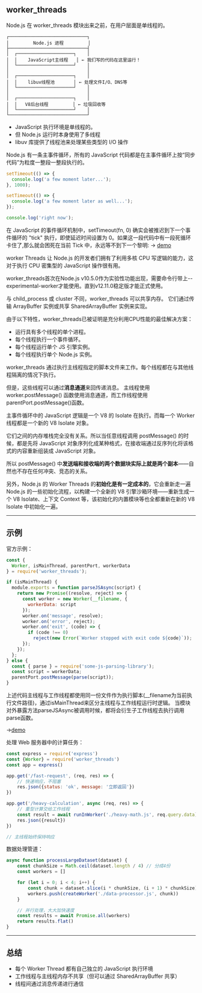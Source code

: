 ## worker_threads
Node.js 在 worker_threads 模块出来之前，在用户层面是单线程的。
```
┌─────────────────────────────┐
│         Node.js 进程         │
├─────────────────────────────┤
│  ┌─────────────────────┐    │
│  │    JavaScript主线程   │ ← 我们写的代码在这里运行！
│  └─────────────────────┘    │
│                             │
│  ┌─────────────────────┐    │
│  │    libuv线程池       │ ← 处理文件I/O、DNS等
│  └─────────────────────┘    │
│                             │
│  ┌─────────────────────┐    │
│  │   V8后台线程         │ ← 垃圾回收等
│  └─────────────────────┘    │
└─────────────────────────────┘
```
- JavaScript 执行环境是单线程的。
- 但 Node.js 运行时本身使用了多线程
- libuv 库提供了线程池来处理某些类型的 I/O 操作

Node.js 有一条主事件循环，所有的 JavaScript 代码都是在主事件循环上按“同步代码”为粒度一整段一整段执行的。
```js
setTimeout(() => {
  console.log('a few moment later...');
}, 1000);

setTimeout(() => {
  console.log('a few moment later as well...');
});

console.log('right now');
```
在 JavaScript 的事件循环机制中，setTimeout(fn, 0) 确实会被推迟到下一个事件循环的 "tick" 执行，即使延迟时间设置为 0。如果这一段代码中有一段死循环卡住了,那么就会困死在当前 Tick 中，永远等不到下一个黎明:
-> [demo](./settimeout_dead_cycles.js)


worker Threads 让 Node.js 的开发者们拥有了利用多核 CPU 写逻辑的能力，这对于执行 CPU 密集型的 JavaScript 操作很有用。

worker_threads首次在Node.js v10.5.0作为实验性功能出现，需要命令行带上--experimental-worker才能使用。直到v12.11.0稳定版才能正式使用。

与 child_process 或 cluster 不同，worker_threads 可以共享内存。 它们通过传输 ArrayBuffer 实例或共享 SharedArrayBuffer 实例来实现。

由于以下特性，worker_threads已被证明是充分利用CPU性能的最佳解决方案：
- 运行具有多个线程的单个进程。
- 每个线程执行一个事件循环。
- 每个线程运行单个 JS 引擎实例。
- 每个线程执行单个 Node.js 实例。


worker_threads 通过执行主线程指定的脚本文件来工作。每个线程都在与其他线程隔离的情况下执行。

但是，这些线程可以通过<strong>消息通道</strong>来回传递消息。
主线程使用 worker.postMessage() 函数使用消息通道，而工作线程使用parentPort.postMessage()函数。

主事件循环中的 JavaScript 逻辑是一个 V8 的 Isolate 在执行。而每一个 Worker 线程都是一个新的 V8 Isolate 对象。

它们之间的内存堆栈完全没有关系。所以当任意线程调用 postMessage() 的时候，都是先将 JavaScript 对象序列化成某种格式，在接收端通过反序列化将该格式的内容重新组装成 JavaScript 对象。

所以 postMessage() 中<strong>发送端和接收端的两个数据块实际上就是两个副本</strong>——自然也不存在任何冲突、竞态的关系。

另外，Node.js 的 Worker Threads 的<strong>初始化是有一定成本的</strong>，它会重新走一遍 Node.js 的一些初始化流程，以构建一个全新的 V8 引擎沙箱环境——重新生成一个 V8 Isolate、上下文 Context 等，该初始化的内置模块等也全都重新在新的 V8 Isolate 中初始化一遍。

---

## 示例
官方示例：
```js
const {
  Worker, isMainThread, parentPort, workerData
} = require('worker_threads');

if (isMainThread) {
  module.exports = function parseJSAsync(script) {
    return new Promise((resolve, reject) => {
      const worker = new Worker(__filename, {
        workerData: script
      });
      worker.on('message', resolve);
      worker.on('error', reject);
      worker.on('exit', (code) => {
        if (code !== 0)
          reject(new Error(`Worker stopped with exit code ${code}`));
      });
    });
  };
} else {
  const { parse } = require('some-js-parsing-library');
  const script = workerData;
  parentPort.postMessage(parse(script));
}
```
上述代码主线程与工作线程都使用同一份文件作为执行脚本(__filename为当前执行文件路径)，通过isMainThread来区分主线程与工作线程运行时逻辑。
当模块对外暴露方法parseJSAsync被调用时候，都将会衍生子工作线程去执行调用parse函数。

->[demo](./main.mjs)


处理 Web 服务器中的计算任务：
```js
const express = require('express')
const {Worker} = require('worker_threads')
const app = express()

app.get('/fast-request', (req, res) => {
    // 快速响应，不阻塞
    res.json({status: 'ok', message: '立即返回'})
})

app.get('/heavy-calculation', async (req, res) => {
    // 重型计算交给工作线程
    const result = await runInWorker('./heavy-math.js', req.query.data)
    res.json({result})
})

// 主线程始终保持响应
```

数据处理管道：
```js
async function processLargeDataset(dataset) {
    const chunkSize = Math.ceil(dataset.length / 4) // 分成4份
    const workers = []

    for (let i = 0; i < 4; i++) {
        const chunk = dataset.slice(i * chunkSize, (i + 1) * chunkSize)
        workers.push(createWorker('./data-processor.js', chunk))
    }

    // 并行处理，大大加快速度
    const results = await Promise.all(workers)
    return results.flat()
}
```

---

## 总结
- 每个 Worker Thread 都有自己独立的 JavaScript 执行环境
- 工作线程与主线程内存不共享（但可以通过 SharedArrayBuffer 共享）
- 线程间通过消息传递进行通信
